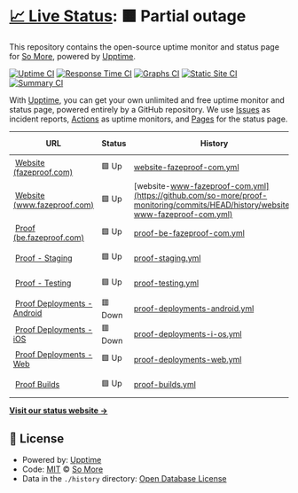 # [📈 Live Status](https://status.fazeproof.com): <!--live status--> **🟧 Partial outage**

This repository contains the open-source uptime monitor and status page for [So More](https://status.fazeproof.com), powered by [Upptime](https://github.com/upptime/upptime).

[![Uptime CI](https://github.com/so-more/proof-monitoring/workflows/Uptime%20CI/badge.svg)](https://github.com/so-more/proof-monitoring/actions?query=workflow%3A%22Uptime+CI%22)
[![Response Time CI](https://github.com/so-more/proof-monitoring/workflows/Response%20Time%20CI/badge.svg)](https://github.com/so-more/proof-monitoring/actions?query=workflow%3A%22Response+Time+CI%22)
[![Graphs CI](https://github.com/so-more/proof-monitoring/workflows/Graphs%20CI/badge.svg)](https://github.com/so-more/proof-monitoring/actions?query=workflow%3A%22Graphs+CI%22)
[![Static Site CI](https://github.com/so-more/proof-monitoring/workflows/Static%20Site%20CI/badge.svg)](https://github.com/so-more/proof-monitoring/actions?query=workflow%3A%22Static+Site+CI%22)
[![Summary CI](https://github.com/so-more/proof-monitoring/workflows/Summary%20CI/badge.svg)](https://github.com/so-more/proof-monitoring/actions?query=workflow%3A%22Summary+CI%22)

With [Upptime](https://upptime.js.org), you can get your own unlimited and free uptime monitor and status page, powered entirely by a GitHub repository. We use [Issues](https://github.com/so-more/proof-monitoring/issues) as incident reports, [Actions](https://github.com/so-more/proof-monitoring/actions) as uptime monitors, and [Pages](https://status.fazeproof.com) for the status page.

<!--start: status pages-->
<!-- This summary is generated by Upptime (https://github.com/upptime/upptime) -->
<!-- Do not edit this manually, your changes will be overwritten -->
<!-- prettier-ignore -->
| URL | Status | History | Response Time | Uptime |
| --- | ------ | ------- | ------------- | ------ |
| <img alt="" src="https://icons.duckduckgo.com/ip3/fazeproof.com.ico" height="13"> [Website (fazeproof.com)](https://fazeproof.com) | 🟩 Up | [website-fazeproof-com.yml](https://github.com/so-more/proof-monitoring/commits/HEAD/history/website-fazeproof-com.yml) | <details><summary><img alt="Response time graph" src="./graphs/website-fazeproof-com/response-time-week.png" height="20"> 440ms</summary><br><a href="https://status.fazeproof.com/history/website-fazeproof-com"><img alt="Response time 440" src="https://img.shields.io/endpoint?url=https%3A%2F%2Fraw.githubusercontent.com%2Fso-more%2Fproof-monitoring%2FHEAD%2Fapi%2Fwebsite-fazeproof-com%2Fresponse-time.json"></a><br><a href="https://status.fazeproof.com/history/website-fazeproof-com"><img alt="24-hour response time 250" src="https://img.shields.io/endpoint?url=https%3A%2F%2Fraw.githubusercontent.com%2Fso-more%2Fproof-monitoring%2FHEAD%2Fapi%2Fwebsite-fazeproof-com%2Fresponse-time-day.json"></a><br><a href="https://status.fazeproof.com/history/website-fazeproof-com"><img alt="7-day response time 440" src="https://img.shields.io/endpoint?url=https%3A%2F%2Fraw.githubusercontent.com%2Fso-more%2Fproof-monitoring%2FHEAD%2Fapi%2Fwebsite-fazeproof-com%2Fresponse-time-week.json"></a><br><a href="https://status.fazeproof.com/history/website-fazeproof-com"><img alt="30-day response time 440" src="https://img.shields.io/endpoint?url=https%3A%2F%2Fraw.githubusercontent.com%2Fso-more%2Fproof-monitoring%2FHEAD%2Fapi%2Fwebsite-fazeproof-com%2Fresponse-time-month.json"></a><br><a href="https://status.fazeproof.com/history/website-fazeproof-com"><img alt="1-year response time 440" src="https://img.shields.io/endpoint?url=https%3A%2F%2Fraw.githubusercontent.com%2Fso-more%2Fproof-monitoring%2FHEAD%2Fapi%2Fwebsite-fazeproof-com%2Fresponse-time-year.json"></a></details> | <details><summary><a href="https://status.fazeproof.com/history/website-fazeproof-com">98.86%</a></summary><a href="https://status.fazeproof.com/history/website-fazeproof-com"><img alt="All-time uptime 98.86%" src="https://img.shields.io/endpoint?url=https%3A%2F%2Fraw.githubusercontent.com%2Fso-more%2Fproof-monitoring%2FHEAD%2Fapi%2Fwebsite-fazeproof-com%2Fuptime.json"></a><br><a href="https://status.fazeproof.com/history/website-fazeproof-com"><img alt="24-hour uptime 100.00%" src="https://img.shields.io/endpoint?url=https%3A%2F%2Fraw.githubusercontent.com%2Fso-more%2Fproof-monitoring%2FHEAD%2Fapi%2Fwebsite-fazeproof-com%2Fuptime-day.json"></a><br><a href="https://status.fazeproof.com/history/website-fazeproof-com"><img alt="7-day uptime 98.86%" src="https://img.shields.io/endpoint?url=https%3A%2F%2Fraw.githubusercontent.com%2Fso-more%2Fproof-monitoring%2FHEAD%2Fapi%2Fwebsite-fazeproof-com%2Fuptime-week.json"></a><br><a href="https://status.fazeproof.com/history/website-fazeproof-com"><img alt="30-day uptime 98.86%" src="https://img.shields.io/endpoint?url=https%3A%2F%2Fraw.githubusercontent.com%2Fso-more%2Fproof-monitoring%2FHEAD%2Fapi%2Fwebsite-fazeproof-com%2Fuptime-month.json"></a><br><a href="https://status.fazeproof.com/history/website-fazeproof-com"><img alt="1-year uptime 98.86%" src="https://img.shields.io/endpoint?url=https%3A%2F%2Fraw.githubusercontent.com%2Fso-more%2Fproof-monitoring%2FHEAD%2Fapi%2Fwebsite-fazeproof-com%2Fuptime-year.json"></a></details>
| <img alt="" src="https://icons.duckduckgo.com/ip3/www.fazeproof.com.ico" height="13"> [Website (www.fazeproof.com)](https://www.fazeproof.com) | 🟩 Up | [website-www-fazeproof-com.yml](https://github.com/so-more/proof-monitoring/commits/HEAD/history/website-www-fazeproof-com.yml) | <details><summary><img alt="Response time graph" src="./graphs/website-www-fazeproof-com/response-time-week.png" height="20"> 120ms</summary><br><a href="https://status.fazeproof.com/history/website-www-fazeproof-com"><img alt="Response time 120" src="https://img.shields.io/endpoint?url=https%3A%2F%2Fraw.githubusercontent.com%2Fso-more%2Fproof-monitoring%2FHEAD%2Fapi%2Fwebsite-www-fazeproof-com%2Fresponse-time.json"></a><br><a href="https://status.fazeproof.com/history/website-www-fazeproof-com"><img alt="24-hour response time 36" src="https://img.shields.io/endpoint?url=https%3A%2F%2Fraw.githubusercontent.com%2Fso-more%2Fproof-monitoring%2FHEAD%2Fapi%2Fwebsite-www-fazeproof-com%2Fresponse-time-day.json"></a><br><a href="https://status.fazeproof.com/history/website-www-fazeproof-com"><img alt="7-day response time 120" src="https://img.shields.io/endpoint?url=https%3A%2F%2Fraw.githubusercontent.com%2Fso-more%2Fproof-monitoring%2FHEAD%2Fapi%2Fwebsite-www-fazeproof-com%2Fresponse-time-week.json"></a><br><a href="https://status.fazeproof.com/history/website-www-fazeproof-com"><img alt="30-day response time 120" src="https://img.shields.io/endpoint?url=https%3A%2F%2Fraw.githubusercontent.com%2Fso-more%2Fproof-monitoring%2FHEAD%2Fapi%2Fwebsite-www-fazeproof-com%2Fresponse-time-month.json"></a><br><a href="https://status.fazeproof.com/history/website-www-fazeproof-com"><img alt="1-year response time 120" src="https://img.shields.io/endpoint?url=https%3A%2F%2Fraw.githubusercontent.com%2Fso-more%2Fproof-monitoring%2FHEAD%2Fapi%2Fwebsite-www-fazeproof-com%2Fresponse-time-year.json"></a></details> | <details><summary><a href="https://status.fazeproof.com/history/website-www-fazeproof-com">100.00%</a></summary><a href="https://status.fazeproof.com/history/website-www-fazeproof-com"><img alt="All-time uptime 100.00%" src="https://img.shields.io/endpoint?url=https%3A%2F%2Fraw.githubusercontent.com%2Fso-more%2Fproof-monitoring%2FHEAD%2Fapi%2Fwebsite-www-fazeproof-com%2Fuptime.json"></a><br><a href="https://status.fazeproof.com/history/website-www-fazeproof-com"><img alt="24-hour uptime 100.00%" src="https://img.shields.io/endpoint?url=https%3A%2F%2Fraw.githubusercontent.com%2Fso-more%2Fproof-monitoring%2FHEAD%2Fapi%2Fwebsite-www-fazeproof-com%2Fuptime-day.json"></a><br><a href="https://status.fazeproof.com/history/website-www-fazeproof-com"><img alt="7-day uptime 100.00%" src="https://img.shields.io/endpoint?url=https%3A%2F%2Fraw.githubusercontent.com%2Fso-more%2Fproof-monitoring%2FHEAD%2Fapi%2Fwebsite-www-fazeproof-com%2Fuptime-week.json"></a><br><a href="https://status.fazeproof.com/history/website-www-fazeproof-com"><img alt="30-day uptime 100.00%" src="https://img.shields.io/endpoint?url=https%3A%2F%2Fraw.githubusercontent.com%2Fso-more%2Fproof-monitoring%2FHEAD%2Fapi%2Fwebsite-www-fazeproof-com%2Fuptime-month.json"></a><br><a href="https://status.fazeproof.com/history/website-www-fazeproof-com"><img alt="1-year uptime 100.00%" src="https://img.shields.io/endpoint?url=https%3A%2F%2Fraw.githubusercontent.com%2Fso-more%2Fproof-monitoring%2FHEAD%2Fapi%2Fwebsite-www-fazeproof-com%2Fuptime-year.json"></a></details>
| <img alt="" src="https://icons.duckduckgo.com/ip3/be.fazeproof.com.ico" height="13"> [Proof (be.fazeproof.com)](https://be.fazeproof.com) | 🟩 Up | [proof-be-fazeproof-com.yml](https://github.com/so-more/proof-monitoring/commits/HEAD/history/proof-be-fazeproof-com.yml) | <details><summary><img alt="Response time graph" src="./graphs/proof-be-fazeproof-com/response-time-week.png" height="20"> 111ms</summary><br><a href="https://status.fazeproof.com/history/proof-be-fazeproof-com"><img alt="Response time 111" src="https://img.shields.io/endpoint?url=https%3A%2F%2Fraw.githubusercontent.com%2Fso-more%2Fproof-monitoring%2FHEAD%2Fapi%2Fproof-be-fazeproof-com%2Fresponse-time.json"></a><br><a href="https://status.fazeproof.com/history/proof-be-fazeproof-com"><img alt="24-hour response time 98" src="https://img.shields.io/endpoint?url=https%3A%2F%2Fraw.githubusercontent.com%2Fso-more%2Fproof-monitoring%2FHEAD%2Fapi%2Fproof-be-fazeproof-com%2Fresponse-time-day.json"></a><br><a href="https://status.fazeproof.com/history/proof-be-fazeproof-com"><img alt="7-day response time 111" src="https://img.shields.io/endpoint?url=https%3A%2F%2Fraw.githubusercontent.com%2Fso-more%2Fproof-monitoring%2FHEAD%2Fapi%2Fproof-be-fazeproof-com%2Fresponse-time-week.json"></a><br><a href="https://status.fazeproof.com/history/proof-be-fazeproof-com"><img alt="30-day response time 111" src="https://img.shields.io/endpoint?url=https%3A%2F%2Fraw.githubusercontent.com%2Fso-more%2Fproof-monitoring%2FHEAD%2Fapi%2Fproof-be-fazeproof-com%2Fresponse-time-month.json"></a><br><a href="https://status.fazeproof.com/history/proof-be-fazeproof-com"><img alt="1-year response time 111" src="https://img.shields.io/endpoint?url=https%3A%2F%2Fraw.githubusercontent.com%2Fso-more%2Fproof-monitoring%2FHEAD%2Fapi%2Fproof-be-fazeproof-com%2Fresponse-time-year.json"></a></details> | <details><summary><a href="https://status.fazeproof.com/history/proof-be-fazeproof-com">100.00%</a></summary><a href="https://status.fazeproof.com/history/proof-be-fazeproof-com"><img alt="All-time uptime 100.00%" src="https://img.shields.io/endpoint?url=https%3A%2F%2Fraw.githubusercontent.com%2Fso-more%2Fproof-monitoring%2FHEAD%2Fapi%2Fproof-be-fazeproof-com%2Fuptime.json"></a><br><a href="https://status.fazeproof.com/history/proof-be-fazeproof-com"><img alt="24-hour uptime 100.00%" src="https://img.shields.io/endpoint?url=https%3A%2F%2Fraw.githubusercontent.com%2Fso-more%2Fproof-monitoring%2FHEAD%2Fapi%2Fproof-be-fazeproof-com%2Fuptime-day.json"></a><br><a href="https://status.fazeproof.com/history/proof-be-fazeproof-com"><img alt="7-day uptime 100.00%" src="https://img.shields.io/endpoint?url=https%3A%2F%2Fraw.githubusercontent.com%2Fso-more%2Fproof-monitoring%2FHEAD%2Fapi%2Fproof-be-fazeproof-com%2Fuptime-week.json"></a><br><a href="https://status.fazeproof.com/history/proof-be-fazeproof-com"><img alt="30-day uptime 100.00%" src="https://img.shields.io/endpoint?url=https%3A%2F%2Fraw.githubusercontent.com%2Fso-more%2Fproof-monitoring%2FHEAD%2Fapi%2Fproof-be-fazeproof-com%2Fuptime-month.json"></a><br><a href="https://status.fazeproof.com/history/proof-be-fazeproof-com"><img alt="1-year uptime 100.00%" src="https://img.shields.io/endpoint?url=https%3A%2F%2Fraw.githubusercontent.com%2Fso-more%2Fproof-monitoring%2FHEAD%2Fapi%2Fproof-be-fazeproof-com%2Fuptime-year.json"></a></details>
| <img alt="" src="https://icons.duckduckgo.com/ip3/try.be.fazeproof.com.ico" height="13"> [Proof - Staging](https://try.be.fazeproof.com) | 🟩 Up | [proof-staging.yml](https://github.com/so-more/proof-monitoring/commits/HEAD/history/proof-staging.yml) | <details><summary><img alt="Response time graph" src="./graphs/proof-staging/response-time-week.png" height="20"> 105ms</summary><br><a href="https://status.fazeproof.com/history/proof-staging"><img alt="Response time 105" src="https://img.shields.io/endpoint?url=https%3A%2F%2Fraw.githubusercontent.com%2Fso-more%2Fproof-monitoring%2FHEAD%2Fapi%2Fproof-staging%2Fresponse-time.json"></a><br><a href="https://status.fazeproof.com/history/proof-staging"><img alt="24-hour response time 78" src="https://img.shields.io/endpoint?url=https%3A%2F%2Fraw.githubusercontent.com%2Fso-more%2Fproof-monitoring%2FHEAD%2Fapi%2Fproof-staging%2Fresponse-time-day.json"></a><br><a href="https://status.fazeproof.com/history/proof-staging"><img alt="7-day response time 105" src="https://img.shields.io/endpoint?url=https%3A%2F%2Fraw.githubusercontent.com%2Fso-more%2Fproof-monitoring%2FHEAD%2Fapi%2Fproof-staging%2Fresponse-time-week.json"></a><br><a href="https://status.fazeproof.com/history/proof-staging"><img alt="30-day response time 105" src="https://img.shields.io/endpoint?url=https%3A%2F%2Fraw.githubusercontent.com%2Fso-more%2Fproof-monitoring%2FHEAD%2Fapi%2Fproof-staging%2Fresponse-time-month.json"></a><br><a href="https://status.fazeproof.com/history/proof-staging"><img alt="1-year response time 105" src="https://img.shields.io/endpoint?url=https%3A%2F%2Fraw.githubusercontent.com%2Fso-more%2Fproof-monitoring%2FHEAD%2Fapi%2Fproof-staging%2Fresponse-time-year.json"></a></details> | <details><summary><a href="https://status.fazeproof.com/history/proof-staging">100.00%</a></summary><a href="https://status.fazeproof.com/history/proof-staging"><img alt="All-time uptime 100.00%" src="https://img.shields.io/endpoint?url=https%3A%2F%2Fraw.githubusercontent.com%2Fso-more%2Fproof-monitoring%2FHEAD%2Fapi%2Fproof-staging%2Fuptime.json"></a><br><a href="https://status.fazeproof.com/history/proof-staging"><img alt="24-hour uptime 100.00%" src="https://img.shields.io/endpoint?url=https%3A%2F%2Fraw.githubusercontent.com%2Fso-more%2Fproof-monitoring%2FHEAD%2Fapi%2Fproof-staging%2Fuptime-day.json"></a><br><a href="https://status.fazeproof.com/history/proof-staging"><img alt="7-day uptime 100.00%" src="https://img.shields.io/endpoint?url=https%3A%2F%2Fraw.githubusercontent.com%2Fso-more%2Fproof-monitoring%2FHEAD%2Fapi%2Fproof-staging%2Fuptime-week.json"></a><br><a href="https://status.fazeproof.com/history/proof-staging"><img alt="30-day uptime 100.00%" src="https://img.shields.io/endpoint?url=https%3A%2F%2Fraw.githubusercontent.com%2Fso-more%2Fproof-monitoring%2FHEAD%2Fapi%2Fproof-staging%2Fuptime-month.json"></a><br><a href="https://status.fazeproof.com/history/proof-staging"><img alt="1-year uptime 100.00%" src="https://img.shields.io/endpoint?url=https%3A%2F%2Fraw.githubusercontent.com%2Fso-more%2Fproof-monitoring%2FHEAD%2Fapi%2Fproof-staging%2Fuptime-year.json"></a></details>
| <img alt="" src="https://icons.duckduckgo.com/ip3/test.fazeproof.com.ico" height="13"> [Proof - Testing](https://test.fazeproof.com) | 🟩 Up | [proof-testing.yml](https://github.com/so-more/proof-monitoring/commits/HEAD/history/proof-testing.yml) | <details><summary><img alt="Response time graph" src="./graphs/proof-testing/response-time-week.png" height="20"> 132ms</summary><br><a href="https://status.fazeproof.com/history/proof-testing"><img alt="Response time 132" src="https://img.shields.io/endpoint?url=https%3A%2F%2Fraw.githubusercontent.com%2Fso-more%2Fproof-monitoring%2FHEAD%2Fapi%2Fproof-testing%2Fresponse-time.json"></a><br><a href="https://status.fazeproof.com/history/proof-testing"><img alt="24-hour response time 100" src="https://img.shields.io/endpoint?url=https%3A%2F%2Fraw.githubusercontent.com%2Fso-more%2Fproof-monitoring%2FHEAD%2Fapi%2Fproof-testing%2Fresponse-time-day.json"></a><br><a href="https://status.fazeproof.com/history/proof-testing"><img alt="7-day response time 132" src="https://img.shields.io/endpoint?url=https%3A%2F%2Fraw.githubusercontent.com%2Fso-more%2Fproof-monitoring%2FHEAD%2Fapi%2Fproof-testing%2Fresponse-time-week.json"></a><br><a href="https://status.fazeproof.com/history/proof-testing"><img alt="30-day response time 132" src="https://img.shields.io/endpoint?url=https%3A%2F%2Fraw.githubusercontent.com%2Fso-more%2Fproof-monitoring%2FHEAD%2Fapi%2Fproof-testing%2Fresponse-time-month.json"></a><br><a href="https://status.fazeproof.com/history/proof-testing"><img alt="1-year response time 132" src="https://img.shields.io/endpoint?url=https%3A%2F%2Fraw.githubusercontent.com%2Fso-more%2Fproof-monitoring%2FHEAD%2Fapi%2Fproof-testing%2Fresponse-time-year.json"></a></details> | <details><summary><a href="https://status.fazeproof.com/history/proof-testing">100.00%</a></summary><a href="https://status.fazeproof.com/history/proof-testing"><img alt="All-time uptime 100.00%" src="https://img.shields.io/endpoint?url=https%3A%2F%2Fraw.githubusercontent.com%2Fso-more%2Fproof-monitoring%2FHEAD%2Fapi%2Fproof-testing%2Fuptime.json"></a><br><a href="https://status.fazeproof.com/history/proof-testing"><img alt="24-hour uptime 100.00%" src="https://img.shields.io/endpoint?url=https%3A%2F%2Fraw.githubusercontent.com%2Fso-more%2Fproof-monitoring%2FHEAD%2Fapi%2Fproof-testing%2Fuptime-day.json"></a><br><a href="https://status.fazeproof.com/history/proof-testing"><img alt="7-day uptime 100.00%" src="https://img.shields.io/endpoint?url=https%3A%2F%2Fraw.githubusercontent.com%2Fso-more%2Fproof-monitoring%2FHEAD%2Fapi%2Fproof-testing%2Fuptime-week.json"></a><br><a href="https://status.fazeproof.com/history/proof-testing"><img alt="30-day uptime 100.00%" src="https://img.shields.io/endpoint?url=https%3A%2F%2Fraw.githubusercontent.com%2Fso-more%2Fproof-monitoring%2FHEAD%2Fapi%2Fproof-testing%2Fuptime-month.json"></a><br><a href="https://status.fazeproof.com/history/proof-testing"><img alt="1-year uptime 100.00%" src="https://img.shields.io/endpoint?url=https%3A%2F%2Fraw.githubusercontent.com%2Fso-more%2Fproof-monitoring%2FHEAD%2Fapi%2Fproof-testing%2Fuptime-year.json"></a></details>
| <img alt="" src="https://icons.duckduckgo.com/ip3/wcclrbfbgolsffkzxlay.supabase.co.ico" height="13"> [Proof Deployments - Android](https://wcclrbfbgolsffkzxlay.supabase.co/functions/v1/check-workflow-status?workflow=android) | 🟥 Down | [proof-deployments-android.yml](https://github.com/so-more/proof-monitoring/commits/HEAD/history/proof-deployments-android.yml) | <details><summary><img alt="Response time graph" src="./graphs/proof-deployments-android/response-time-week.png" height="20"> 1267ms</summary><br><a href="https://status.fazeproof.com/history/proof-deployments-android"><img alt="Response time 1267" src="https://img.shields.io/endpoint?url=https%3A%2F%2Fraw.githubusercontent.com%2Fso-more%2Fproof-monitoring%2FHEAD%2Fapi%2Fproof-deployments-android%2Fresponse-time.json"></a><br><a href="https://status.fazeproof.com/history/proof-deployments-android"><img alt="24-hour response time 1008" src="https://img.shields.io/endpoint?url=https%3A%2F%2Fraw.githubusercontent.com%2Fso-more%2Fproof-monitoring%2FHEAD%2Fapi%2Fproof-deployments-android%2Fresponse-time-day.json"></a><br><a href="https://status.fazeproof.com/history/proof-deployments-android"><img alt="7-day response time 1267" src="https://img.shields.io/endpoint?url=https%3A%2F%2Fraw.githubusercontent.com%2Fso-more%2Fproof-monitoring%2FHEAD%2Fapi%2Fproof-deployments-android%2Fresponse-time-week.json"></a><br><a href="https://status.fazeproof.com/history/proof-deployments-android"><img alt="30-day response time 1267" src="https://img.shields.io/endpoint?url=https%3A%2F%2Fraw.githubusercontent.com%2Fso-more%2Fproof-monitoring%2FHEAD%2Fapi%2Fproof-deployments-android%2Fresponse-time-month.json"></a><br><a href="https://status.fazeproof.com/history/proof-deployments-android"><img alt="1-year response time 1267" src="https://img.shields.io/endpoint?url=https%3A%2F%2Fraw.githubusercontent.com%2Fso-more%2Fproof-monitoring%2FHEAD%2Fapi%2Fproof-deployments-android%2Fresponse-time-year.json"></a></details> | <details><summary><a href="https://status.fazeproof.com/history/proof-deployments-android">4.30%</a></summary><a href="https://status.fazeproof.com/history/proof-deployments-android"><img alt="All-time uptime 4.30%" src="https://img.shields.io/endpoint?url=https%3A%2F%2Fraw.githubusercontent.com%2Fso-more%2Fproof-monitoring%2FHEAD%2Fapi%2Fproof-deployments-android%2Fuptime.json"></a><br><a href="https://status.fazeproof.com/history/proof-deployments-android"><img alt="24-hour uptime 2.65%" src="https://img.shields.io/endpoint?url=https%3A%2F%2Fraw.githubusercontent.com%2Fso-more%2Fproof-monitoring%2FHEAD%2Fapi%2Fproof-deployments-android%2Fuptime-day.json"></a><br><a href="https://status.fazeproof.com/history/proof-deployments-android"><img alt="7-day uptime 4.30%" src="https://img.shields.io/endpoint?url=https%3A%2F%2Fraw.githubusercontent.com%2Fso-more%2Fproof-monitoring%2FHEAD%2Fapi%2Fproof-deployments-android%2Fuptime-week.json"></a><br><a href="https://status.fazeproof.com/history/proof-deployments-android"><img alt="30-day uptime 4.30%" src="https://img.shields.io/endpoint?url=https%3A%2F%2Fraw.githubusercontent.com%2Fso-more%2Fproof-monitoring%2FHEAD%2Fapi%2Fproof-deployments-android%2Fuptime-month.json"></a><br><a href="https://status.fazeproof.com/history/proof-deployments-android"><img alt="1-year uptime 4.30%" src="https://img.shields.io/endpoint?url=https%3A%2F%2Fraw.githubusercontent.com%2Fso-more%2Fproof-monitoring%2FHEAD%2Fapi%2Fproof-deployments-android%2Fuptime-year.json"></a></details>
| <img alt="" src="https://icons.duckduckgo.com/ip3/wcclrbfbgolsffkzxlay.supabase.co.ico" height="13"> [Proof Deployments - iOS](https://wcclrbfbgolsffkzxlay.supabase.co/functions/v1/check-workflow-status?workflow=ios) | 🟥 Down | [proof-deployments-i-os.yml](https://github.com/so-more/proof-monitoring/commits/HEAD/history/proof-deployments-i-os.yml) | <details><summary><img alt="Response time graph" src="./graphs/proof-deployments-i-os/response-time-week.png" height="20"> 511ms</summary><br><a href="https://status.fazeproof.com/history/proof-deployments-i-os"><img alt="Response time 511" src="https://img.shields.io/endpoint?url=https%3A%2F%2Fraw.githubusercontent.com%2Fso-more%2Fproof-monitoring%2FHEAD%2Fapi%2Fproof-deployments-i-os%2Fresponse-time.json"></a><br><a href="https://status.fazeproof.com/history/proof-deployments-i-os"><img alt="24-hour response time 802" src="https://img.shields.io/endpoint?url=https%3A%2F%2Fraw.githubusercontent.com%2Fso-more%2Fproof-monitoring%2FHEAD%2Fapi%2Fproof-deployments-i-os%2Fresponse-time-day.json"></a><br><a href="https://status.fazeproof.com/history/proof-deployments-i-os"><img alt="7-day response time 511" src="https://img.shields.io/endpoint?url=https%3A%2F%2Fraw.githubusercontent.com%2Fso-more%2Fproof-monitoring%2FHEAD%2Fapi%2Fproof-deployments-i-os%2Fresponse-time-week.json"></a><br><a href="https://status.fazeproof.com/history/proof-deployments-i-os"><img alt="30-day response time 511" src="https://img.shields.io/endpoint?url=https%3A%2F%2Fraw.githubusercontent.com%2Fso-more%2Fproof-monitoring%2FHEAD%2Fapi%2Fproof-deployments-i-os%2Fresponse-time-month.json"></a><br><a href="https://status.fazeproof.com/history/proof-deployments-i-os"><img alt="1-year response time 511" src="https://img.shields.io/endpoint?url=https%3A%2F%2Fraw.githubusercontent.com%2Fso-more%2Fproof-monitoring%2FHEAD%2Fapi%2Fproof-deployments-i-os%2Fresponse-time-year.json"></a></details> | <details><summary><a href="https://status.fazeproof.com/history/proof-deployments-i-os">2.05%</a></summary><a href="https://status.fazeproof.com/history/proof-deployments-i-os"><img alt="All-time uptime 2.05%" src="https://img.shields.io/endpoint?url=https%3A%2F%2Fraw.githubusercontent.com%2Fso-more%2Fproof-monitoring%2FHEAD%2Fapi%2Fproof-deployments-i-os%2Fuptime.json"></a><br><a href="https://status.fazeproof.com/history/proof-deployments-i-os"><img alt="24-hour uptime 0.00%" src="https://img.shields.io/endpoint?url=https%3A%2F%2Fraw.githubusercontent.com%2Fso-more%2Fproof-monitoring%2FHEAD%2Fapi%2Fproof-deployments-i-os%2Fuptime-day.json"></a><br><a href="https://status.fazeproof.com/history/proof-deployments-i-os"><img alt="7-day uptime 2.05%" src="https://img.shields.io/endpoint?url=https%3A%2F%2Fraw.githubusercontent.com%2Fso-more%2Fproof-monitoring%2FHEAD%2Fapi%2Fproof-deployments-i-os%2Fuptime-week.json"></a><br><a href="https://status.fazeproof.com/history/proof-deployments-i-os"><img alt="30-day uptime 2.05%" src="https://img.shields.io/endpoint?url=https%3A%2F%2Fraw.githubusercontent.com%2Fso-more%2Fproof-monitoring%2FHEAD%2Fapi%2Fproof-deployments-i-os%2Fuptime-month.json"></a><br><a href="https://status.fazeproof.com/history/proof-deployments-i-os"><img alt="1-year uptime 2.05%" src="https://img.shields.io/endpoint?url=https%3A%2F%2Fraw.githubusercontent.com%2Fso-more%2Fproof-monitoring%2FHEAD%2Fapi%2Fproof-deployments-i-os%2Fuptime-year.json"></a></details>
| <img alt="" src="https://icons.duckduckgo.com/ip3/wcclrbfbgolsffkzxlay.supabase.co.ico" height="13"> [Proof Deployments - Web](https://wcclrbfbgolsffkzxlay.supabase.co/functions/v1/check-workflow-status?workflow=web) | 🟩 Up | [proof-deployments-web.yml](https://github.com/so-more/proof-monitoring/commits/HEAD/history/proof-deployments-web.yml) | <details><summary><img alt="Response time graph" src="./graphs/proof-deployments-web/response-time-week.png" height="20"> 302ms</summary><br><a href="https://status.fazeproof.com/history/proof-deployments-web"><img alt="Response time 302" src="https://img.shields.io/endpoint?url=https%3A%2F%2Fraw.githubusercontent.com%2Fso-more%2Fproof-monitoring%2FHEAD%2Fapi%2Fproof-deployments-web%2Fresponse-time.json"></a><br><a href="https://status.fazeproof.com/history/proof-deployments-web"><img alt="24-hour response time 258" src="https://img.shields.io/endpoint?url=https%3A%2F%2Fraw.githubusercontent.com%2Fso-more%2Fproof-monitoring%2FHEAD%2Fapi%2Fproof-deployments-web%2Fresponse-time-day.json"></a><br><a href="https://status.fazeproof.com/history/proof-deployments-web"><img alt="7-day response time 302" src="https://img.shields.io/endpoint?url=https%3A%2F%2Fraw.githubusercontent.com%2Fso-more%2Fproof-monitoring%2FHEAD%2Fapi%2Fproof-deployments-web%2Fresponse-time-week.json"></a><br><a href="https://status.fazeproof.com/history/proof-deployments-web"><img alt="30-day response time 302" src="https://img.shields.io/endpoint?url=https%3A%2F%2Fraw.githubusercontent.com%2Fso-more%2Fproof-monitoring%2FHEAD%2Fapi%2Fproof-deployments-web%2Fresponse-time-month.json"></a><br><a href="https://status.fazeproof.com/history/proof-deployments-web"><img alt="1-year response time 302" src="https://img.shields.io/endpoint?url=https%3A%2F%2Fraw.githubusercontent.com%2Fso-more%2Fproof-monitoring%2FHEAD%2Fapi%2Fproof-deployments-web%2Fresponse-time-year.json"></a></details> | <details><summary><a href="https://status.fazeproof.com/history/proof-deployments-web">100.00%</a></summary><a href="https://status.fazeproof.com/history/proof-deployments-web"><img alt="All-time uptime 100.00%" src="https://img.shields.io/endpoint?url=https%3A%2F%2Fraw.githubusercontent.com%2Fso-more%2Fproof-monitoring%2FHEAD%2Fapi%2Fproof-deployments-web%2Fuptime.json"></a><br><a href="https://status.fazeproof.com/history/proof-deployments-web"><img alt="24-hour uptime 100.00%" src="https://img.shields.io/endpoint?url=https%3A%2F%2Fraw.githubusercontent.com%2Fso-more%2Fproof-monitoring%2FHEAD%2Fapi%2Fproof-deployments-web%2Fuptime-day.json"></a><br><a href="https://status.fazeproof.com/history/proof-deployments-web"><img alt="7-day uptime 100.00%" src="https://img.shields.io/endpoint?url=https%3A%2F%2Fraw.githubusercontent.com%2Fso-more%2Fproof-monitoring%2FHEAD%2Fapi%2Fproof-deployments-web%2Fuptime-week.json"></a><br><a href="https://status.fazeproof.com/history/proof-deployments-web"><img alt="30-day uptime 100.00%" src="https://img.shields.io/endpoint?url=https%3A%2F%2Fraw.githubusercontent.com%2Fso-more%2Fproof-monitoring%2FHEAD%2Fapi%2Fproof-deployments-web%2Fuptime-month.json"></a><br><a href="https://status.fazeproof.com/history/proof-deployments-web"><img alt="1-year uptime 100.00%" src="https://img.shields.io/endpoint?url=https%3A%2F%2Fraw.githubusercontent.com%2Fso-more%2Fproof-monitoring%2FHEAD%2Fapi%2Fproof-deployments-web%2Fuptime-year.json"></a></details>
| <img alt="" src="https://icons.duckduckgo.com/ip3/wcclrbfbgolsffkzxlay.supabase.co.ico" height="13"> [Proof Builds](https://wcclrbfbgolsffkzxlay.supabase.co/functions/v1/check-workflow-status?workflow=builds) | 🟩 Up | [proof-builds.yml](https://github.com/so-more/proof-monitoring/commits/HEAD/history/proof-builds.yml) | <details><summary><img alt="Response time graph" src="./graphs/proof-builds/response-time-week.png" height="20"> 668ms</summary><br><a href="https://status.fazeproof.com/history/proof-builds"><img alt="Response time 668" src="https://img.shields.io/endpoint?url=https%3A%2F%2Fraw.githubusercontent.com%2Fso-more%2Fproof-monitoring%2FHEAD%2Fapi%2Fproof-builds%2Fresponse-time.json"></a><br><a href="https://status.fazeproof.com/history/proof-builds"><img alt="24-hour response time 991" src="https://img.shields.io/endpoint?url=https%3A%2F%2Fraw.githubusercontent.com%2Fso-more%2Fproof-monitoring%2FHEAD%2Fapi%2Fproof-builds%2Fresponse-time-day.json"></a><br><a href="https://status.fazeproof.com/history/proof-builds"><img alt="7-day response time 668" src="https://img.shields.io/endpoint?url=https%3A%2F%2Fraw.githubusercontent.com%2Fso-more%2Fproof-monitoring%2FHEAD%2Fapi%2Fproof-builds%2Fresponse-time-week.json"></a><br><a href="https://status.fazeproof.com/history/proof-builds"><img alt="30-day response time 668" src="https://img.shields.io/endpoint?url=https%3A%2F%2Fraw.githubusercontent.com%2Fso-more%2Fproof-monitoring%2FHEAD%2Fapi%2Fproof-builds%2Fresponse-time-month.json"></a><br><a href="https://status.fazeproof.com/history/proof-builds"><img alt="1-year response time 668" src="https://img.shields.io/endpoint?url=https%3A%2F%2Fraw.githubusercontent.com%2Fso-more%2Fproof-monitoring%2FHEAD%2Fapi%2Fproof-builds%2Fresponse-time-year.json"></a></details> | <details><summary><a href="https://status.fazeproof.com/history/proof-builds">100.00%</a></summary><a href="https://status.fazeproof.com/history/proof-builds"><img alt="All-time uptime 100.00%" src="https://img.shields.io/endpoint?url=https%3A%2F%2Fraw.githubusercontent.com%2Fso-more%2Fproof-monitoring%2FHEAD%2Fapi%2Fproof-builds%2Fuptime.json"></a><br><a href="https://status.fazeproof.com/history/proof-builds"><img alt="24-hour uptime 100.00%" src="https://img.shields.io/endpoint?url=https%3A%2F%2Fraw.githubusercontent.com%2Fso-more%2Fproof-monitoring%2FHEAD%2Fapi%2Fproof-builds%2Fuptime-day.json"></a><br><a href="https://status.fazeproof.com/history/proof-builds"><img alt="7-day uptime 100.00%" src="https://img.shields.io/endpoint?url=https%3A%2F%2Fraw.githubusercontent.com%2Fso-more%2Fproof-monitoring%2FHEAD%2Fapi%2Fproof-builds%2Fuptime-week.json"></a><br><a href="https://status.fazeproof.com/history/proof-builds"><img alt="30-day uptime 100.00%" src="https://img.shields.io/endpoint?url=https%3A%2F%2Fraw.githubusercontent.com%2Fso-more%2Fproof-monitoring%2FHEAD%2Fapi%2Fproof-builds%2Fuptime-month.json"></a><br><a href="https://status.fazeproof.com/history/proof-builds"><img alt="1-year uptime 100.00%" src="https://img.shields.io/endpoint?url=https%3A%2F%2Fraw.githubusercontent.com%2Fso-more%2Fproof-monitoring%2FHEAD%2Fapi%2Fproof-builds%2Fuptime-year.json"></a></details>

<!--end: status pages-->

[**Visit our status website →**](https://status.fazeproof.com)

## 📄 License

- Powered by: [Upptime](https://github.com/upptime/upptime)
- Code: [MIT](./LICENSE) © [So More](https://status.fazeproof.com)
- Data in the `./history` directory: [Open Database License](https://opendatacommons.org/licenses/odbl/1-0/)
